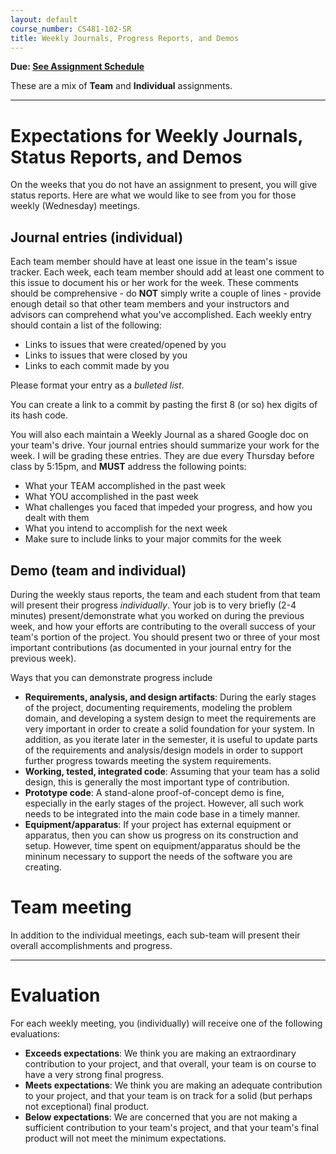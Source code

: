 ```yaml
---
layout: default
course_number: CS481-102-SR
title: Weekly Journals, Progress Reports, and Demos
---
```


**Due: [See Assignment Schedule](../schedule.html)**

These are a mix of **Team** and **Individual** assignments.

--- --- --- --- --- --- --- --- --- --- --- --- --- --- --- --- --- --- --- --- --- --- --- ---


# Expectations for Weekly Journals, Status Reports, and Demos

On the weeks that you do not have an assignment to present, you will give status reports.  Here are what we would like to see from you for those weekly (Wednesday) meetings.  


## Journal entries (individual)

Each team member should have at least one issue in the team's issue tracker.  Each week, each team member should add at least one comment to this issue to document his or her work for the week.  These comments should be comprehensive - do **NOT** simply write a couple of lines - provide enough detail so that other team members and your instructors and advisors can comprehend what you've accomplished.  Each weekly entry should contain a list of the following:

* Links to issues that were created/opened by you 
* Links to issues that were closed by you
* Links to each commit made by you

Please format your entry as a *bulleted list*.

You can create a link to a commit by pasting the first 8 (or so) hex digits of its hash code.

You will also each maintain a Weekly Journal as a shared Google doc on your team's drive.  Your journal entries should summarize your work for the week.  I will be grading these entries.  They are due every Thursday before class by 5:15pm, and **MUST** address the following points:
* What your TEAM accomplished in the past week
* What YOU accomplished in the past week
* What challenges you faced that impeded your progress, and how you dealt with them
* What you intend to accomplish for the next week
* Make sure to include links to your major commits for the week


## Demo (team and individual)

During the weekly staus reports, the team and each student from that team will present their progress *individually*.  Your job is to very briefly (2-4 minutes) present/demonstrate what you worked on during the previous week, and how your efforts are contributing to the overall success of your team's portion of the project.  You should present two or three of your most important contributions (as documented in your journal entry for the previous week).

Ways that you can demonstrate progress include

* **Requirements, analysis, and design artifacts**: During the early stages of the project, documenting requirements, modeling the problem domain, and developing a system design to meet the requirements are very important in order to create a solid foundation for your system.  In addition, as you iterate later in the semester, it is useful to update parts of the requirements and analysis/design models in order to support further progress towards meeting the system requirements.
* **Working, tested, integrated code**: Assuming that your team has a solid design, this is generally the most important type of contribution.
* **Prototype code**: A stand-alone proof-of-concept demo is fine, especially in the early stages of the project.  However, all such work needs to be integrated into the main code base in a timely manner.
* **Equipment/apparatus**: If your project has external equipment or apparatus, then you can show us progress on its construction and setup.  However, time spent on equipment/apparatus should be the mininum necessary to support the needs of the software you are creating.

# Team meeting

In addition to the individual meetings, each sub-team will present their overall accomplishments and progress.

--- --- --- --- --- --- --- --- --- --- --- --- --- --- --- --- --- --- --- --- --- --- --- ---



# Evaluation

For each weekly meeting, you (individually) will receive one of the following evaluations:

* **Exceeds expectations**: We think you are making an extraordinary contribution to your project, and that overall, your team is on course to have a very strong final progress.
* **Meets expectations**: We think you are making an adequate contribution to your project, and that your team is on track for a solid (but perhaps not exceptional) final product.
* **Below expectations**: We are concerned that you are not making a sufficient contribution to your team's project, and that your team's final product will not meet the minimum expectations.
